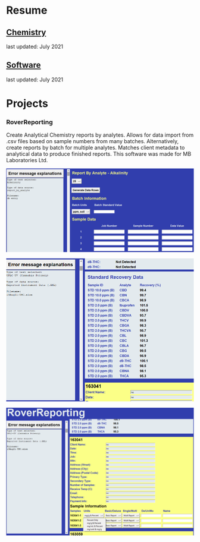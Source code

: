 # Resume
## [Chemistry](Peter_Levett_Chemistry_Resume_04July2021.pdf)
last updated: July 2021
## [Software](Peter_Levett_Programming_Resume_04July2021.pdf)
last updated: July 2021

# Projects

### RoverReporting

Create Analytical Chemistry reports by analytes. Allows for data import from .csv files based on sample numbers from many batches. Alternatively, create reports by batch for multiple analytes. Matches client metadata to analytical data to produce finished reports. This software was made for MB Laboratories Ltd.

<img src= "https://github.com/StavromularBeta/StavromularBeta.github.io/blob/master/RoverReporting_a.png">

<kbd><img src= "https://github.com/StavromularBeta/StavromularBeta.github.io/blob/master/RoverReporting_b.png"></kbd>

<kbd><img src= "https://github.com/StavromularBeta/StavromularBeta.github.io/blob/master/RoverReporting_c.png"></kbd>
